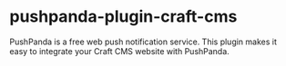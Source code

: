 # pushpanda-plugin-craft-cms
PushPanda is a free web push notification service. This plugin makes it easy to integrate your Craft CMS website with PushPanda.
